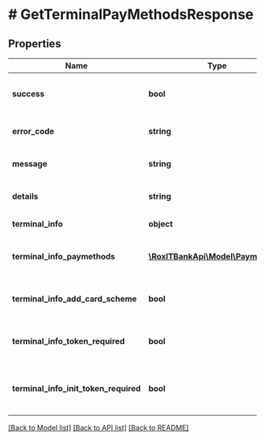 # # GetTerminalPayMethodsResponse

## Properties

Name | Type | Description | Notes
------------ | ------------- | ------------- | -------------
**success** | **bool** | Успешность прохождения запроса — &#x60;true&#x60;/&#x60;false&#x60;. |
**error_code** | **string** | Код ошибки. &#x60;0&#x60; в случае успеха. |
**message** | **string** | Краткое описание ошибки. | [optional]
**details** | **string** | Подробное описание ошибки. | [optional]
**terminal_info** | **object** | Характеристики терминала. |
**terminal_info_paymethods** | [**\RoxlTBankApi\Model\Paymethod[]**](Paymethod.md) | Перечень доступных методов оплаты. | [optional]
**terminal_info_add_card_scheme** | **bool** | Признак возможности сохранения карт. |
**terminal_info_token_required** | **bool** | Признак необходимости подписания токеном. |
**terminal_info_init_token_required** | **bool** | Признак необходимости подписания токеном запроса **Init**. |

[[Back to Model list]](../../README.md#models) [[Back to API list]](../../README.md#endpoints) [[Back to README]](../../README.md)
